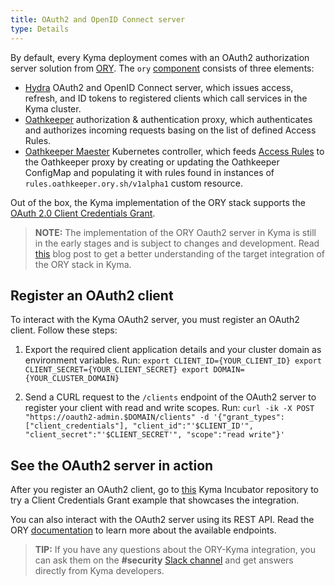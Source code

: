 ```yaml
---
title: OAuth2 and OpenID Connect server
type: Details
---
```


By default, every Kyma deployment comes with an OAuth2 authorization server solution from [ORY](https://www.ory.sh/). The `ory` [component](https://github.com/kyma-project/kyma/tree/master/resources/ory) consists of three elements:

- [Hydra](https://github.com/ory/hydra) OAuth2 and OpenID Connect server, which issues access, refresh, and ID tokens to registered clients which call services in the Kyma cluster.
- [Oathkeeper](https://github.com/ory/oathkeeper) authorization & authentication proxy, which authenticates and authorizes incoming requests basing on the list of defined Access Rules.
- [Oathkeeper Maester](https://github.com/ory/oathkeeper-maester) Kubernetes controller, which feeds [Access Rules](https://www.ory.sh/docs/oathkeeper/api-access-rules) to the Oathkeeper proxy by creating or updating the Oathkeeper ConfigMap and populating it with rules found in instances of `rules.oathkeeper.ory.sh/v1alpha1` custom resource.

Out of the box, the Kyma implementation of the ORY stack supports the [OAuth 2.0 Client Credentials Grant](https://www.oauth.com/oauth2-servers/access-tokens/client-credentials/).

>**NOTE:** The implementation of the ORY Oauth2 server in Kyma is still in the early stages and is subject to changes and development. Read [this](https://kyma-project.io/blog/2019/7/31/kyma-collaboration-with-ory/) blog post to get a better understanding of the target integration of the ORY stack in Kyma.

## Register an OAuth2 client

To interact with the Kyma OAuth2 server, you must register an OAuth2 client. Follow these steps:

  1. Export the required client application details and your cluster domain as environment variables. Run:
    ```
    export CLIENT_ID={YOUR_CLIENT_ID}
    export CLIENT_SECRET={YOUR_CLIENT_SECRET}
    export DOMAIN={YOUR_CLUSTER_DOMAIN}
    ```

  2. Send a CURL request to the `/clients` endpoint of the OAuth2 server to register your client with read and write scopes. Run:
    ```
    curl -ik -X POST "https://oauth2-admin.$DOMAIN/clients" -d '{"grant_types":["client_credentials"], "client_id":"'$CLIENT_ID'", "client_secret":"'$CLIENT_SECRET'", "scope":"read write"}'
    ```

## See the OAuth2 server in action

After you register an OAuth2 client, go to [this](https://github.com/kyma-incubator/examples/tree/master/ory-hydra/scenarios/client-credentials) Kyma Incubator repository to try a Client Credentials Grant example that showcases the integration.

You can also interact with the OAuth2 server using its REST API. Read the ORY [documentation](https://www.ory.sh/docs/hydra/sdk/api) to learn more about the available endpoints.

>**TIP:** If you have any questions about the ORY-Kyma integration, you can ask them on the **#security** [Slack channel](http://slack.kyma-project.io/) and get answers directly from Kyma developers.   
